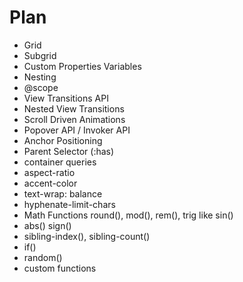 ---
---

# Plan

- Grid
- Subgrid
- Custom Properties Variables
- Nesting
- @scope
- View Transitions API
- Nested View Transitions
- Scroll Driven Animations
- Popover API / Invoker API
- Anchor Positioning
- Parent Selector (:has)
- container queries
- aspect-ratio
- accent-color
- text-wrap: balance
- hyphenate-limit-chars
- Math Functions round(), mod(), rem(), trig like sin()
- abs() sign()
- sibling-index(), sibling-count()
- if()
- random()
- custom functions